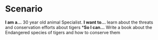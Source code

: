 # Scenario

**I am a…** 30 year old animal Specialist.
**I want to…** learn about the threats and conservation efforts about tigers
***So I can…** Write a book about the Endangered species of tigers and how to conserve them